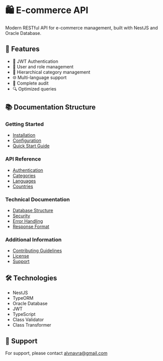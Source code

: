 <link rel="stylesheet" href="styles/website.css">
<script src="scripts/theme.js"></script>

# 🛍️ E-commerce API

Modern RESTful API for e-commerce management, built with NestJS and Oracle Database.

## 🌟 Features

- 🔐 JWT Authentication
- 👥 User and role management
- 📁 Hierarchical category management
- 🌐 Multi-language support
- 📝 Complete audit
- 🔍 Optimized queries

## 📚 Documentation Structure

### Getting Started
- [Installation](getting-started/installation.md)
- [Configuration](getting-started/configuration.md)
- [Quick Start Guide](getting-started/quickstart.md)

### API Reference
- [Authentication](api/authentication.md)
- [Categories](api/categories.md)
- [Languages](api/languages.md)
- [Countries](api/countries.md)

### Technical Documentation
- [Database Structure](technical/database.md)
- [Security](technical/security.md)
- [Error Handling](technical/errors.md)
- [Response Format](technical/responses.md)

### Additional Information
- [Contributing Guidelines](contributing.md)
- [License](LICENSE)
- [Support](support.md)

## 🛠️ Technologies

- NestJS
- TypeORM
- Oracle Database
- JWT
- TypeScript
- Class Validator
- Class Transformer

## 🤝 Support

For support, please contact [alvnavra@gmail.com](mailto:alvnavra@gmail.com)
